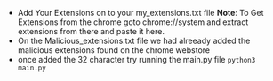 - Add Your Extensions on to your my_extensions.txt file
  **Note**: To Get Extensions from the chrome goto chrome://system and extract extensions from there and paste it here.
- On the Malicious_extensions.txt file we had alreeady added the malicious extensions found on the chrome webstore
- once added the 32 character try running the main.py file
  `python3 main.py`
